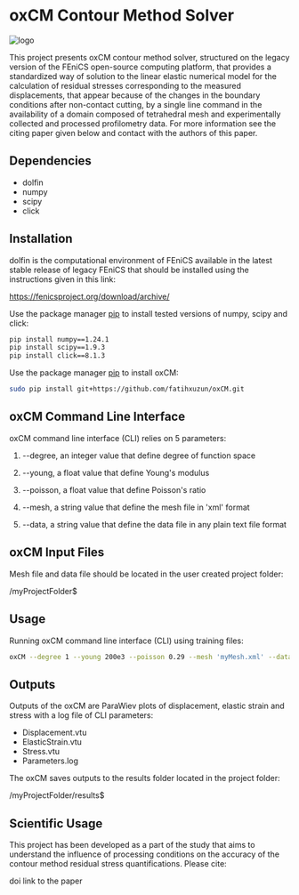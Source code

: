 # oxCM Contour Method Solver
![logo](https://raw.githubusercontent.com/fffatttihhh/oxCM/main/oxCM_logo.png)

This project presents oxCM contour method solver, structured on the legacy version of the FEniCS open-source computing platform, that provides a standardized way of solution to the linear elastic numerical model for the calculation of residual stresses corresponding to the measured displacements, that appear because of the changes in the boundary conditions after non-contact cutting, by a single line command in the availability of a domain composed of tetrahedral mesh and experimentally collected and processed profilometry data. For more information see the citing paper given below and contact with the authors of this paper.

## Dependencies
* dolfin
* numpy
* scipy
* click

## Installation
dolfin is the computational environment of FEniCS available in the latest stable release of legacy FEniCS that should be installed using the instructions given in this link:

https://fenicsproject.org/download/archive/

Use the package manager [pip](https://pip.pypa.io/en/stable/) to install tested versions of numpy, scipy and click:

```bash
pip install numpy==1.24.1
pip install scipy==1.9.3
pip install click==8.1.3
```

Use the package manager [pip](https://pip.pypa.io/en/stable/) to install oxCM:

```bash
sudo pip install git+https://github.com/fatihxuzun/oxCM.git
```

## oxCM Command Line Interface
oxCM command line interface (CLI) relies on 5 parameters:

1. --degree, an integer value that define degree of function space

2. --young, a float value that define Young's modulus

3. --poisson, a float value that define Poisson's ratio

4. --mesh, a string value that define the mesh file in 'xml' format

5. --data, a string value that define the data file in any plain text file format

## oxCM Input Files
Mesh file and data file should be located in the user created project folder:

/myProjectFolder$

## Usage
Running oxCM command line interface (CLI) using training files:

```bash
oxCM --degree 1 --young 200e3 --poisson 0.29 --mesh 'myMesh.xml' --data 'myData.txt'
```

## Outputs
Outputs of the oxCM are ParaWiev plots of displacement, elastic strain and stress with a log file of CLI parameters:

* Displacement.vtu
* ElasticStrain.vtu
* Stress.vtu
* Parameters.log

The oxCM saves outputs to the results folder located in the project folder:

/myProjectFolder/results$

## Scientific Usage
This project has been developed as a part of the study that aims to understand the influence of processing conditions on the accuracy of the contour method residual stress quantifications. Please cite:

doi link to the paper
